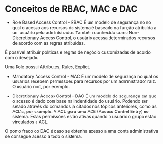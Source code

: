 # Conceitos de RBAC, MAC e DAC

- Role Based Access Control - RBAC
É um modelo de segurança no no qual o acesso aos recursos do sistema é baseado na função atribuída a um usuário pelo administrador.
Também conhecido como Non-Discretionary Access Control, o usuário acessa determinados recursos de acordo com as regras atribuídas.

É possível atribuir políticas e regras de negócio customizadas de acordo com o desejado.

Uma Role possui Attributes, Rules, Explict.

- Mandatory Access Control - MAC
É um modelo de segurança no qual os usuários recebem permissões para recursos por um administrador raiz. O usuário root, por exemplo.

- Discretionary Access Control - DAC
É um modelo de segurança em que o acesso é dado com base na indentidade do usuário.
Podendo ser setado através do comandos ja citados nos tópicos anteriores, como as ACL's, por exemplo.
A ACL gera uma ACE (Access Control Entry) no sistema. Estas permissões estão ativas quando o usuário o grupo estão vinculados a ACL.

O ponto fraco do DAC é caso se obtenha acesso a uma conta administrativa se consegue acesso a todo o sistema.

